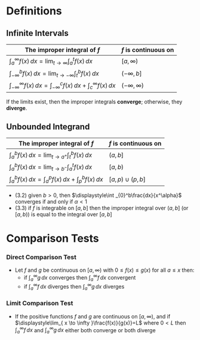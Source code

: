 # Definitions
## Infinite Intervals

| The **improper integral** of $f$                                                                               | $f$ is continuous on |
| -------------------------------------------------------------------------------------------------------------- | -------------------- |
| $\displaystyle\int _{a}^{\infty}f(x) \, dx=\lim_{ t \to\infty }\int _{a}^{t}f(x) \, dx$                        | $[a,\infty)$         |
| $\displaystyle\int _{-\infty}^{b}f(x) \, dx=\lim_{ t \to -\infty }\int _{t}^{b}f(x) \, dx$                     | $(−\infty, b]$       |
| $\displaystyle\int _{-\infty}^{\infty}f(x) \, dx=  \int _{-\infty}^{c}f(x) \, dx+\int _{c}^{\infty}f(x) \, dx$ | $(−\infty, \infty)$  |

If the limits exist, then the improper integrals **converge**; otherwise, they **diverge**.

## Unbounded Integrand

| The **improper integral** of $f$                                                       | $f$ is continuous on |
| -------------------------------------------------------------------------------------- | -------------------- |
| $\displaystyle\int _{a}^{b}f(x) \, dx=\lim_{ t \to a^+ }\int _{t}^{b}f(x) \, dx$       | $(a,b]$              |
| $\displaystyle\int _{a}^{b}f(x) \, dx=\lim_{ t \to b^- }\int _{a}^{t}f(x) \, dx$       | $[a,b)$              |
| $\displaystyle\int _{a}^{b}f(x) \, dx=\int _{a}^{p}f(x) \, dx+\int _{p}^{b}f(x) \, dx$ | $[a,p)\cup(p,b]$     |

- (3.2) given $b>0$, then $\displaystyle\int _{0}^b\frac{dx}{x^\alpha}$ converges if and only if $\alpha<1$
- (3.3) if $f$ is integrable on $[a,b]$ then the improper integral over $(a,b]$ (or $[a,b)$) is equal to the integral over $[a,b]$ 


# Comparison Tests

### Direct Comparison Test

- Let $f$ and $g$ be continuous on $[a,\infty)$ with $0\leq f(x)\leq g(x)$ for all $a\leq x$ then: 
	- if $\int ^{\infty}_{a} g \, dx$ converges then $\int ^{\infty}_{a} f\, dx$ convergent
	- if $\int ^{\infty}_{a} f \, dx$ diverges then $\int ^{\infty}_{a} g\, dx$ diverges

### Limit Comparison Test

- If the positive functions $f$ and $g$ are continuous on $[a, \infty)$, and if $\displaystyle\lim_{ x \to \infty }\frac{f(x)}{g(x)}=L$ where $0<L$ then $\int ^\infty_{a} f \, dx$ and $\int ^\infty_{a} g \, dx$ either both converge or both diverge 


